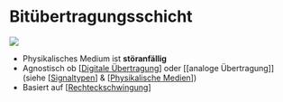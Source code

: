 # Bitübertragungsschicht

![](attachments/Bitübertragungsschicht.png)

- Physikalisches Medium ist **störanfällig**
- Agnostisch ob [[Digitale Übertragung]] oder [[analoge Übertragung]] (siehe [[Signaltypen]] & [[Physikalische Medien]])
- Basiert auf [[Rechteckschwingung]]

[//begin]: # "Autogenerated link references for markdown compatibility"
[Digitale Übertragung]: <Digitale Übertragung> "Digitale Übertragung"
[Signaltypen]: Signaltypen "Signaltypen"
[Physikalische Medien]: <Physikalische Medien> "Physikalische Medien"
[Rechteckschwingung]: Rechteckschwingung "Rechteckschwingung"
[//end]: # "Autogenerated link references"